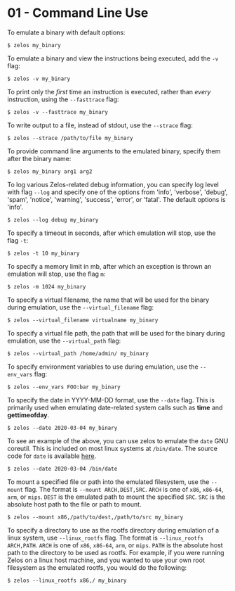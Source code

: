 # 01 - Command Line Use

To emulate a binary with default options:

```console
$ zelos my_binary
```

To emulate a binary and view the instructions being executed, add the `-v` flag:
```console
$ zelos -v my_binary
```

To print only the *first* time an instruction is executed, rather than *every* instruction, using the `--fasttrace` flag:
```console
$ zelos -v --fasttrace my_binary
```

To write output to a file, instead of stdout, use the `--strace` flag:
```console
$ zelos --strace /path/to/file my_binary
```

To provide command line arguments to the emulated binary, specify them after the binary name:
```console
$ zelos my_binary arg1 arg2
```

To log various Zelos-related debug information, you can specify log level with flag `--log` and specify one of the options from 'info', 'verbose', 'debug', 'spam', 'notice', 'warning', 'success', 'error', or 'fatal'. The default options is 'info'.
```console
$ zelos --log debug my_binary
```

To specify a timeout in seconds, after which emulation will stop, use the flag `-t`:
```console
$ zelos -t 10 my_binary
```

To specify a memory limit in mb, after which an exception is thrown an emulation will stop, use the flag `m`:
```console
$ zelos -m 1024 my_binary
```

To specify a virtual filename, the name that will be used for the binary during emulation, use the `--virtual_filename` flag:
```console
$ zelos --virtual_filename virtualname my_binary
```

To specify a virtual file path, the path that will be used for the binary during emulation, use the `--virtual_path` flag:
```console
$ zelos --virtual_path /home/admin/ my_binary
```

To specify environment variables to use during emulation, use the `--env_vars` flag:
```console
$ zelos --env_vars FOO:bar my_binary
```

To specify the date in YYYY-MM-DD format, use the `--date` flag. This is primarily used when emulating date-related system calls such as __time__ and __gettimeofday__.
```console
$ zelos --date 2020-03-04 my_binary
```

To see an example of the above, you can use zelos to emulate the `date` GNU coreutil. This is included on most linux systems at `/bin/date`. The source code for `date` is available [here](https://github.com/coreutils/coreutils/blob/master/src/date.c).
```
$ zelos --date 2020-03-04 /bin/date
```

To mount a specified file or path into the emulated filesystem, use the `--mount` flag. The format is `--mount ARCH,DEST,SRC`. `ARCH` is one of `x86`, `x86-64`, `arm`, or `mips`. `DEST` is the emulated path to mount the specified `SRC`. `SRC` is the absolute host path to the file or path to mount.
```
$ zelos --mount x86,/path/to/dest,/path/to/src my_binary
```

To specify a directory to use as the rootfs directory during emulation of a linux system, use `--linux_rootfs` flag. The format is `--linux_rootfs ARCH,PATH`. `ARCH` is one of `x86`, `x86-64`, `arm`, or `mips`. `PATH` is the absolute host path to the directory to be used as rootfs. For example, if you were running Zelos on a linux host machine, and you wanted to use your own root filesystem as the emulated rootfs, you would do the following:
```console
$ zelos --linux_rootfs x86,/ my_binary
```
